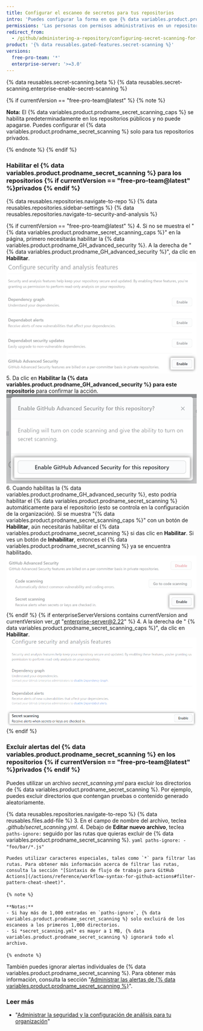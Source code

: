 ```yaml
---
title: Configurar el escaneo de secretos para tus repositorios
intro: 'Puedes configurar la forma en que {% data variables.product.prodname_dotcom %} escanea tus repositorios para encontrar secretos.'
permissions: 'Las personas con permisos administrativos en un repositorio pueden habilitar el {% data variables.product.prodname_secret_scanning %} en éste.'
redirect_from:
  - /github/administering-a-repository/configuring-secret-scanning-for-private-repositories
product: '{% data reusables.gated-features.secret-scanning %}'
versions:
  free-pro-team: '*'
  enterprise-server: '>=3.0'
---
```


{% data reusables.secret-scanning.beta %}
{% data reusables.secret-scanning.enterprise-enable-secret-scanning %}

{% if currentVersion == "free-pro-team@latest" %}
{% note %}

**Nota:** El {% data variables.product.prodname_secret_scanning_caps %} se habilita predeterminadamente en los repositorios públicos y no puede apagarse. Puedes configurar el {% data variables.product.prodname_secret_scanning %} solo para tus repositorios privados.

{% endnote %}
{% endif %}

### Habilitar el {% data variables.product.prodname_secret_scanning %} para los repositorios {% if currentVersion == "free-pro-team@latest" %}privados {% endif %}

{% data reusables.repositories.navigate-to-repo %}
{% data reusables.repositories.sidebar-settings %}
{% data reusables.repositories.navigate-to-security-and-analysis %}

{% if currentVersion == "free-pro-team@latest" %}
4. Si no se muestra el "{% data variables.product.prodname_secret_scanning_caps %}" en la página, primero necesitarás habilitar la {% data variables.product.prodname_GH_advanced_security %}. A la derecha de "{% data variables.product.prodname_GH_advanced_security %}", da clic en **Habilitar**. ![Habilitar la {% data variables.product.prodname_GH_advanced_security %} para tu repositorio](/assets/images/help/repository/enable-ghas-dotcom.png)
5. Da clic en **Habilitar la {% data variables.product.prodname_GH_advanced_security %} para este repositorio** para confirmar la acción. ![Confirmar la habilitación de la {% data variables.product.prodname_GH_advanced_security %} para tu repositorio](/assets/images/help/repository/enable-ghas-confirmation-dotcom.png)
6. Cuando habilitas
la {% data variables.product.prodname_GH_advanced_security %}, esto podría habilitar el {% data variables.product.prodname_secret_scanning %} automáticamente para el repositorio (esto se controla en la configuración de la organización). Si se muestra "{% data variables.product.prodname_secret_scanning_caps %}" con un botón de **Habilitar**, aún necesitarás habilitar el {% data variables.product.prodname_secret_scanning %} si das clic en **Habilitar**. Si ves un botón de **Inhabilitar**, entonces el {% data variables.product.prodname_secret_scanning %} ya se encuentra habilitado.
   ![Habilitar el {% data variables.product.prodname_secret_scanning %} para tu repositorio](/assets/images/help/repository/enable-secret-scanning-dotcom.png){% endif %}
   {% if enterpriseServerVersions contains currentVersion and currentVersion ver_gt "enterprise-server@2.22" %}
4. A la derecha de "
{% data variables.product.prodname_secret_scanning_caps %}", da clic en **Habilitar**.
   ![Habilitar el {% data variables.product.prodname_secret_scanning %} para tu repositorio](/assets/images/help/repository/enable-secret-scanning-ghe.png)
   {% endif %}

### Excluir alertas del {% data variables.product.prodname_secret_scanning %} en los repositorios {% if currentVersion == "free-pro-team@latest" %}privados {% endif %}

Puedes utilizar un archivo *secret_scanning.yml* para excluir los directorios de {% data variables.product.prodname_secret_scanning %}. Por ejemplo, puedes excluir directorios que contengan pruebas o contenido generado aleatoriamente.

{% data reusables.repositories.navigate-to-repo %}
{% data reusables.files.add-file %}
3. En el campo de nombre del archivo, teclea *.github/secret_scanning.yml*.
4. Debajo de **Editar nuevo archivo**, teclea `paths-ignore:` seguido por las rutas que quieras excluir de {% data variables.product.prodname_secret_scanning %}.
    ``` yaml
    paths-ignore:
      - "foo/bar/*.js"
    ```

    Puedes utilizar caracteres especiales, tales como `*` para filtrar las rutas. Para obtener más información acerca de filtrar las rutas, consulta la sección "[Sintaxis de flujo de trabajo para GitHub Actions](/actions/reference/workflow-syntax-for-github-actions#filter-pattern-cheat-sheet)".

    {% note %}

    **Notas:**
    - Si hay más de 1,000 entradas en `paths-ignore`, {% data variables.product.prodname_secret_scanning %} solo excluirá de los escaneos a los primeros 1,000 directorios.
    - Si *secret_scanning.yml* es mayor a 1 MB, {% data variables.product.prodname_secret_scanning %} ignorará todo el archivo.

    {% endnote %}

También puedes ignorar alertas individuales de {% data variables.product.prodname_secret_scanning %}. Para obtener más información, consulta la sección "[Administrar las alertas de {% data variables.product.prodname_secret_scanning %}](/github/administering-a-repository/managing-alerts-from-secret-scanning#managing-alerts)".

### Leer más

- "[Administrar la seguridad y la configuración de análisis para tu organización](/github/setting-up-and-managing-organizations-and-teams/managing-security-and-analysis-settings-for-your-organization)"
